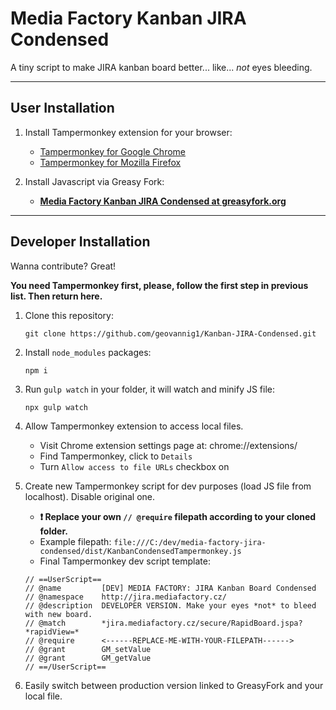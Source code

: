 # Media Factory Kanban JIRA Condensed

A tiny script to make JIRA kanban board better... like... *not* eyes bleeding.

------------------------------------------------------------------------------

## User Installation
1. Install Tampermonkey extension for your browser:
    - [Tampermonkey for Google Chrome](https://chrome.google.com/webstore/detail/tampermonkey/dhdgffkkebhmkfjojejmpbldmpobfkfo?hl=en)
    - [Tampermonkey for Mozilla Firefox](https://addons.mozilla.org/en-US/firefox/addon/tampermonkey/)

2. Install Javascript via Greasy Fork:
    - [**Media Factory Kanban JIRA Condensed at greasyfork.org**](https://greasyfork.org/cs/scripts/375433-media-factory-jira-kanban-board-condensed)

------

## Developer Installation

Wanna contribute? Great!

**You need Tampermonkey first, please, follow the first step in previous list. Then return here.**

1. Clone this repository:
    ```
    git clone https://github.com/geovannig1/Kanban-JIRA-Condensed.git
    ```

2. Install `node_modules` packages:
    ```
    npm i
    ```

3. Run `gulp watch` in your folder, it will watch and minify JS file:
    ```
    npx gulp watch
    ```

4. Allow Tampermonkey extension to access local files.
    - Visit Chrome extension settings page at: chrome://extensions/
    - Find Tampermonkey, click to `Details`
    - Turn `Allow access to file URLs` checkbox on

5. Create new Tampermonkey script for dev purposes (load JS file from localhost).
    Disable original one.

    - **❗  Replace your own `// @require` filepath according to your cloned folder.**
    - Example filepath: `file:///C:/dev/media-factory-jira-condensed/dist/KanbanCondensedTampermonkey.js`
    - Final Tampermonkey dev script template:

    ```
    // ==UserScript==
    // @name         [DEV] MEDIA FACTORY: JIRA Kanban Board Condensed
    // @namespace    http://jira.mediafactory.cz/
    // @description  DEVELOPER VERSION. Make your eyes *not* to bleed with new board.
    // @match        *jira.mediafactory.cz/secure/RapidBoard.jspa?*rapidView=*
    // @require      <------REPLACE-ME-WITH-YOUR-FILEPATH------>
    // @grant        GM_setValue
    // @grant        GM_getValue
    // ==/UserScript==
    ```


6. Easily switch between production version linked to GreasyFork and your local file.